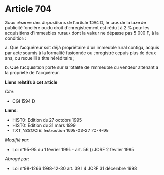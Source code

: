 # Article 704

Sous réserve des dispositions de l'article 1594 D, le taux de la taxe de publicité foncière ou du droit d'enregistrement est
réduit à 2 % pour les acquisitions d'immeubles ruraux dont la valeur ne dépasse pas 5 000 F, à la condition :

a. Que l'acquéreur soit déjà propriétaire d'un immeuble rural contigu, acquis par acte soumis à la formalité fusionnée ou
enregistré depuis plus de deux ans, ou recueilli à titre héréditaire ;

b. Que l'acquisition porte sur la totalité de l'immeuble du vendeur attenant à la propriété de l'acquéreur.

**Liens relatifs à cet article**

_Cite_:

  - CGI 1594 D

**Liens**:

  - HISTO: Edition du 27 octobre 1995
  - HISTO: Edition du 31 mars 1999
  - TXT_ASSOCIE: Instruction 1995-03-27 7C-4-95

_Modifié par_:

  - Loi n°95-95 du 1 février 1995 - art. 56 () JORF 2 février 1995

_Abrogé par_:

  - Loi n°98-1266 1998-12-30 art. 39 I 4 JORF 31 décembre 1998
